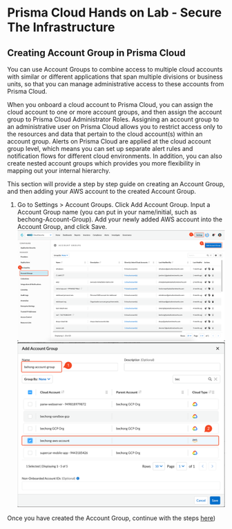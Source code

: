 # Prisma Cloud Hands on Lab - Secure The Infrastructure
## Creating Account Group in Prisma Cloud
You can use Account Groups to combine access to multiple cloud accounts with similar or different applications that span multiple divisions or business units, so that you can manage administrative access to these accounts from Prisma Cloud.

When you onboard a cloud account to Prisma Cloud, you can assign the cloud account to one or more account groups, and then assign the account group to Prisma Cloud Administrator Roles. Assigning an account group to an administrative user on Prisma Cloud allows you to restrict access only to the resources and data that pertain to the cloud account(s) within an account group. Alerts on Prisma Cloud are applied at the cloud account group level, which means you can set up separate alert rules and notification flows for different cloud environments. In addition, you can also create nested account groups which provides you more flexibility in mapping out your internal hierarchy.

This section will provide a step by step guide on creating an Account Group, and then adding your AWS account to the created Account Group.

1. Go to Settings > Account Groups. Click Add Account Group. Input a Account Group name (you can put in your name/initial, such as bechong-Account-Group). Add your newly added AWS account into the Account Group, and click Save.
![alt text](/resources/pc-accountgroup-1.png?raw=true)
![alt text](/resources/pc-accountgroup-2.png?raw=true)

Once you have created the Account Group, continue with the steps [here](/07-ScanningwithTerraformCloud.md))